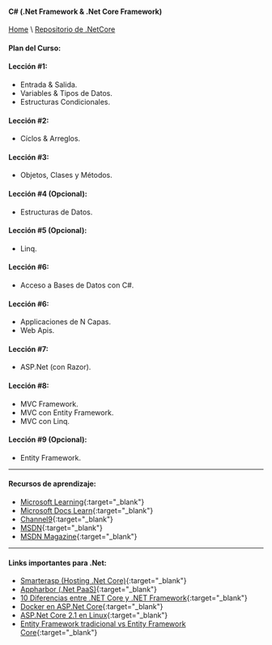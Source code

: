 #### C# (.Net Framework & .Net Core Framework)

[Home](https://profesantiago.github.io) \ [Repositorio de .NetCore](https://github.com/ProfeSantiago/dotNetCore)

#### Plan del Curso:

#### Lección #1:
* Entrada & Salida.
* Variables & Tipos de Datos.
* Estructuras Condicionales.

#### Lección #2:
* Cíclos & Arreglos.

#### Lección #3:
* Objetos, Clases y Métodos.

#### Lección #4 (Opcional):
* Estructuras de Datos.

#### Lección #5 (Opcional):
* Linq.

#### Lección #6:
* Acceso a Bases de Datos con C#.

#### Lección #6:
* Applicaciones de N Capas.
* Web Apis.

#### Lección #7:
* ASP.Net (con Razor).

#### Lección #8:
* MVC Framework. 
* MVC con Entity Framework.
* MVC con Linq.

#### Lección #9 (Opcional):
* Entity Framework.


<hr/>


#### Recursos de aprendizaje:
- [Microsoft Learning](https://www.microsoft.com/en-us/learning/default.aspx){:target="_blank"}
- [Microsoft Docs Learn](https://docs.microsoft.com/en-us/learn/){:target="_blank"}
- [Channel9](https://channel9.msdn.com){:target="_blank"}
- [MSDN](https://msdn.microsoft.com/en-us/dn308572.aspx){:target="_blank"}
- [MSDN Magazine](https://tmsdn.microsoft.com/en-us/magazine/){:target="_blank"}


<hr/>


#### Links importantes para .Net:
- [Smarterasp (Hosting .Net Core)](https://www.smarterasp.net/index){:target="_blank"}
- [Appharbor (.Net PaaS)](https://appharbor.com/){:target="_blank"}
- [10 Diferencias entre .NET Core y .NET Framework](https://www.campusmvp.es/recursos/post/10-diferencias-entre-net-core-y-net-framework.aspx?fbclid=IwAR133CX-3Vd45ahPsK1Ww5h1fy5jWITbVckDBZ5NFanc-qHLexqh3RkFezc/){:target="_blank"}
- [Docker en ASP.Net Core](https://www.campusmvp.es/recursos/post/7-motivos-para-utilizar-Docker-en-general-y-con-ASPNET-Core-en-particular.aspx?platform=hootsuite){:target="_blank"}
- [ASP.Net Core 2.1 en Linux](https://www.campusmvp.es/recursos/post/como-configurar-asp-net-core-2-1-en-linux-en-menos-de-10-minutos.aspx){:target="_blank"}
- [Entity Framework tradicional vs Entity Framework Core](https://www.campusmvp.es/recursos/post/que-diferencias-hay-entre-entity-framework-6-tradicional-y-entity-framework-core.aspx){:target="_blank"}
